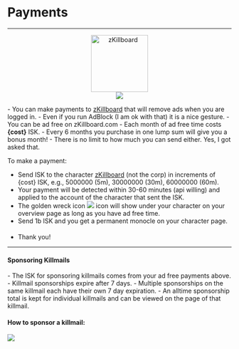 # Payments
<hr/>

<span class="pull-left" style="width: 130px;"><center>
<a href="/character/93382481/"><img src="https://imageserver.eveonline.com/Character/93382481_128.jpg" alt="zKillboard" style="width: 128px; height: 128px"></a>
<br/>
<img src="/img/golden-wreck.png" rel="tooptip" tooltip="This icon will show under your character">
</center>
</span>

<span class="pull-left">
- You can make payments to <a href="/character/93382481/">zKillboard</a> that will remove ads when you are logged in.
- Even if you run AdBlock (I am ok with that) it is a nice gesture.
- You can be ad free on zKillboard.com
- Each month of ad free time costs <strong>{cost}</strong> ISK.
- Every 6 months you purchase in one lump sum will give you a bonus month!
- There is no limit to how much you can send either. Yes, I got asked that.

To make a payment:

- Send ISK to the character <a href="/character/93382481/">zKillboard</a> (not the corp) in increments of <string>{cost}</stong> ISK, e.g., 5000000 (5m), 30000000 (30m), 60000000 (60m).
- Your payment will be detected within 30-60 minutes (api willing) and applied to the account of the character that sent the ISK.
- The golden wreck icon <img src="/img/golden-wreck.png" rel="tooptip" tooltip="This icon will show under your character"> icon will show under your character on your overview page as long as you have ad free time.
- Send 1b ISK and you get a permanent monocle on your character page. <img src='https://zkillboard.com/img/monocled.png' style='width: 18px; height: 16px;'>
- Thank you!
</span>
<hr/>
<span class='pull-left'>
<h4>Sponsoring Killmails</h4>
- The ISK for sponsoring killmails comes from your ad free payments above.
- Killmail sponsorships expire after 7 days.
- Multiple sponsorships on the same killmail each have their own 7 day expiration.
- An alltime sponsorship total is kept for individual killmails and can be viewed on the page of that killmail.
</span>
<span class='pull-left'>
<h4>How to sponsor a killmail:</h4>
<img src='/img/how2sponsor.png' />
</span>


